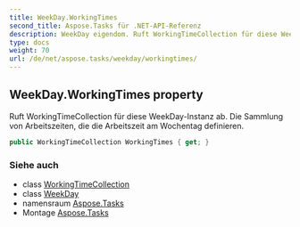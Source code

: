 ```yaml
---
title: WeekDay.WorkingTimes
second_title: Aspose.Tasks für .NET-API-Referenz
description: WeekDay eigendom. Ruft WorkingTimeCollection für diese WeekDayInstanz ab. Die Sammlung von Arbeitszeiten die die Arbeitszeit am Wochentag definieren.
type: docs
weight: 70
url: /de/net/aspose.tasks/weekday/workingtimes/
---
```

## WeekDay.WorkingTimes property

Ruft WorkingTimeCollection für diese WeekDay-Instanz ab. Die Sammlung von Arbeitszeiten, die die Arbeitszeit am Wochentag definieren.

```csharp
public WorkingTimeCollection WorkingTimes { get; }
```

### Siehe auch

* class [WorkingTimeCollection](../../workingtimecollection/)
* class [WeekDay](../)
* namensraum [Aspose.Tasks](../../weekday/)
* Montage [Aspose.Tasks](../../../)


